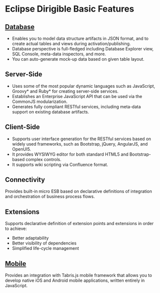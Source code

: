 # **Eclipse Dirigible Basic Features**

## [**Database**](https://github.com/dirigiblelabs/curriculum/blob/master/IvaVasileva/DatabasePerspective.md)

* Enables you to model data structure artifacts in JSON format, and to create actual tables and views during activation/publishing.
* Database perspective is full-fledged including Database Explorer view, SQL Console, meta-data inspectors, and more.
* You can auto-generate mock-up data based on given table layout.

## **Server-Side**

* Uses some of the most popular dynamic languages such as JavaScript, Groovy* and Ruby* for creating server-side services.
* Establishes an Enterprise JavaScript API that can be used via the CommonJS modularization.
* Generates fully compliant RESTful services, including meta-data support on existing database artifacts.

## **Client-Side**

* Supports user interface generation for the RESTful services based on widely used frameworks, such as Bootstrap, jQuery, AngularJS, and
OpenUI5.
* It provides WYSIWYG editor for both standard HTML5 and Bootstrap-based complex controls.
* It supports wiki scripting via Confluence format.

## **Connectivity**

Provides built-in micro ESB based on declarative definitions of integration and orchestration of business process flows.

## **Extensions**

Supports declarative definition of extension points and extensions in order to achieve:

* Better adaptability
* Better visibility of dependencies
* Simplified life-cycle management

## [**Mobile**](https://github.com/dirigiblelabs/curriculum/blob/master/IvaVasileva/MobileApplications.md)

Provides an integration with Tabris.js mobile framework that allows you to develop native iOS and Android mobile applications, written 
entirely in JavaScript.
